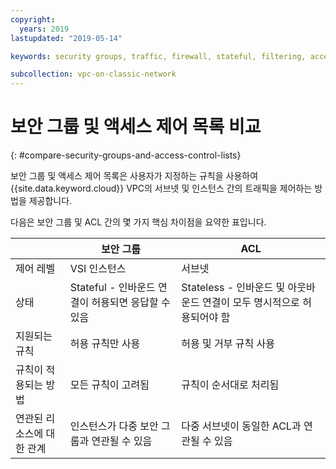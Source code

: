 ```yaml
---
copyright:
  years: 2019
lastupdated: "2019-05-14"

keywords: security groups, traffic, firewall, stateful, filtering, access, control, list, ACL, stateless, traffic, resource

subcollection: vpc-on-classic-network
---
```


# 보안 그룹 및 액세스 제어 목록 비교
{: #compare-security-groups-and-access-control-lists}

보안 그룹 및 액세스 제어 목록은 사용자가 지정하는 규칙을 사용하여 {{site.data.keyword.cloud}} VPC의 서브넷 및 인스턴스 간의 트래픽을 제어하는 방법을 제공합니다.

다음은 보안 그룹 및 ACL 간의 몇 가지 핵심 차이점을 요약한 표입니다.

|  |       보안 그룹 |   ACL    |
|-------------|-----------------|---------|
| 제어 레벨  | VSI 인스턴스    | 서브넷  |
| 상태 |Stateful - 인바운드 연결이 허용되면 응답할 수 있음 |Stateless - 인바운드 및 아웃바운드 연결이 모두 명시적으로 허용되어야 함 |
| 지원되는 규칙 |허용 규칙만 사용 |허용 및 거부 규칙 사용|
| 규칙이 적용되는 방법 |모든 규칙이 고려됨 | 규칙이 순서대로 처리됨 |
| 연관된 리소스에 대한 관계 | 인스턴스가 다중 보안 그룹과 연관될 수 있음| 다중 서브넷이 동일한 ACL과 연관될 수 있음|
